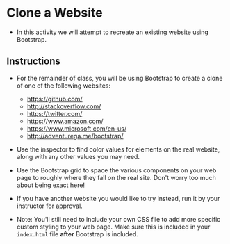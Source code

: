 # Clone a Website

* In this activity we will attempt to recreate an existing website using Bootstrap.

## Instructions

* For the remainder of class, you will be using Bootstrap to create a clone of one of the following websites:

  * <https://github.com/>
  * <http://stackoverflow.com/>
  * <https://twitter.com/>
  * <https://www.amazon.com/>
  * <https://www.microsoft.com/en-us/>
  * <http://adventurega.me/bootstrap/>

* Use the inspector to find color values for elements on the real website, along with any other values you may need.

* Use the Bootstrap grid to space the various components on your web page to roughly where they fall on the real site. Don't worry too much about being exact here!

* If you have another website you would like to try instead, run it by your instructor for approval.

* Note: You'll still need to include your own CSS file to add more specific custom styling to your web page. Make sure this is included in your `index.html` file **after** Bootstrap is included.
